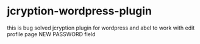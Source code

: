 # jcryption-wordpress-plugin
this is bug solved jcryption plugin for wordpress and abel to work with edit profile page NEW PASSWORD field
